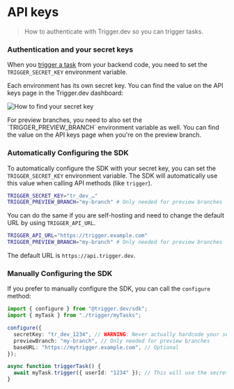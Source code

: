 # API keys

> How to authenticate with Trigger.dev so you can trigger tasks.

### Authentication and your secret keys

When you [trigger a task](/triggering) from your backend code, you need to set the `TRIGGER_SECRET_KEY` environment variable.

Each environment has its own secret key. You can find the value on the API keys page in the Trigger.dev dashboard:

![How to find your secret key](https://mintlify.s3.us-west-1.amazonaws.com/trigger/images/api-keys.png)

<Note>
  For preview branches, you need to also set the `TRIGGER_PREVIEW_BRANCH` environment variable as
  well. You can find the value on the API keys page when you're on the preview branch.
</Note>

### Automatically Configuring the SDK

To automatically configure the SDK with your secret key, you can set the `TRIGGER_SECRET_KEY` environment variable. The SDK will automatically use this value when calling API methods (like `trigger`).

```bash .env
TRIGGER_SECRET_KEY="tr_dev_…"
TRIGGER_PREVIEW_BRANCH="my-branch" # Only needed for preview branches
```

You can do the same if you are self-hosting and need to change the default URL by using `TRIGGER_API_URL`.

```bash .env
TRIGGER_API_URL="https://trigger.example.com"
TRIGGER_PREVIEW_BRANCH="my-branch" # Only needed for preview branches
```

The default URL is `https://api.trigger.dev`.

### Manually Configuring the SDK

If you prefer to manually configure the SDK, you can call the `configure` method:

```ts
import { configure } from "@trigger.dev/sdk";
import { myTask } from "./trigger/myTasks";

configure({
  secretKey: "tr_dev_1234", // WARNING: Never actually hardcode your secret key like this
  previewBranch: "my-branch", // Only needed for preview branches
  baseURL: "https://mytrigger.example.com", // Optional
});

async function triggerTask() {
  await myTask.trigger({ userId: "1234" }); // This will use the secret key and base URL you configured
}
```
